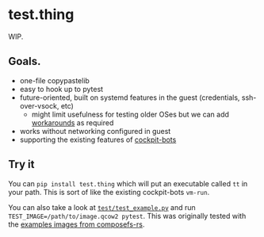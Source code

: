 # test.thing

WIP.

## Goals.

 - one-file copypastelib
 - easy to hook up to pytest
 - future-oriented, built on systemd features in the guest (credentials, ssh-over-vsock, etc)
   - might limit usefulness for testing older OSes but we can add
     [workarounds](workarounds/) as required
 - works without networking configured in guest
 - supporting the existing features of [cockpit-bots](https://github.com/cockpit-project/bots)

## Try it

You can `pip install test.thing` which will put an executable called `tt` in
your path. This is sort of like the existing cockpit-bots `vm-run`.

You can also take a look at [`test/test_example.py`](test/test_example.py) and
run `TEST_IMAGE=/path/to/image.qcow2 pytest`.  This was originally tested with
the [examples images from
composefs-rs](https://github.com/containers/composefs-rs/tree/main/examples).
